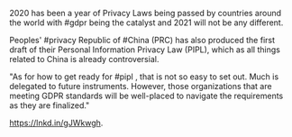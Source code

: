 2020 has been a year of Privacy Laws being passed by countries around the world with #gdpr  being the catalyst and 2021 will not be any different.

Peoples' #privacy Republic of #China (PRC) has also produced the first draft of their Personal Information Privacy Law (PIPL), which as all things related to China is already controversial.

"As for how to get ready for #pipl , that is not so easy to set out. Much is delegated to future instruments. However, those organizations that are meeting GDPR standards will be well-placed to navigate the requirements as they are finalized."

https://lnkd.in/gJWkwgh.